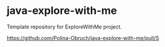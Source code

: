 # java-explore-with-me
Template repository for ExploreWithMe project.

https://github.com/Polina-Obruch/java-explore-with-me/pull/5
